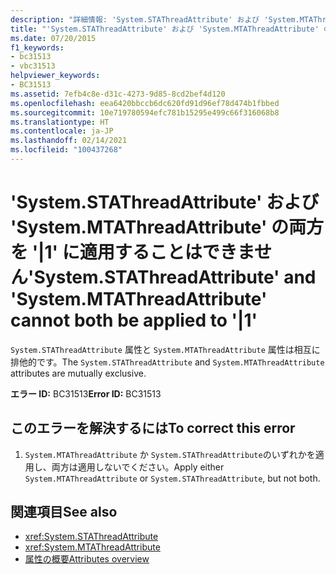 ```yaml
---
description: "詳細情報: 'System.STAThreadAttribute' および 'System.MTAThreadAttribute' の両方を '|1' に適用することはできません"
title: "'System.STAThreadAttribute' および 'System.MTAThreadAttribute' の両方を '|1' に適用することはできません"
ms.date: 07/20/2015
f1_keywords:
- bc31513
- vbc31513
helpviewer_keywords:
- BC31513
ms.assetid: 7efb4c8e-d31c-4273-9d85-8cd2bef4d120
ms.openlocfilehash: eea6420bbccb6dc620fd91d96ef78d474b1fbbed
ms.sourcegitcommit: 10e719780594efc781b15295e499c66f316068b8
ms.translationtype: HT
ms.contentlocale: ja-JP
ms.lasthandoff: 02/14/2021
ms.locfileid: "100437268"
---
```

# <a name="systemstathreadattribute-and-systemmtathreadattribute-cannot-both-be-applied-to-1"></a><span data-ttu-id="5a3a9-103">'System.STAThreadAttribute' および 'System.MTAThreadAttribute' の両方を '|1' に適用することはできません</span><span class="sxs-lookup"><span data-stu-id="5a3a9-103">'System.STAThreadAttribute' and 'System.MTAThreadAttribute' cannot both be applied to '|1'</span></span>

<span data-ttu-id="5a3a9-104">`System.STAThreadAttribute` 属性と `System.MTAThreadAttribute` 属性は相互に排他的です。</span><span class="sxs-lookup"><span data-stu-id="5a3a9-104">The `System.STAThreadAttribute` and `System.MTAThreadAttribute` attributes are mutually exclusive.</span></span>  
  
 <span data-ttu-id="5a3a9-105">**エラー ID:** BC31513</span><span class="sxs-lookup"><span data-stu-id="5a3a9-105">**Error ID:** BC31513</span></span>  
  
## <a name="to-correct-this-error"></a><span data-ttu-id="5a3a9-106">このエラーを解決するには</span><span class="sxs-lookup"><span data-stu-id="5a3a9-106">To correct this error</span></span>  
  
1. <span data-ttu-id="5a3a9-107">`System.MTAThreadAttribute` か `System.STAThreadAttribute`のいずれかを適用し、両方は適用しないでください。</span><span class="sxs-lookup"><span data-stu-id="5a3a9-107">Apply either `System.MTAThreadAttribute` or `System.STAThreadAttribute`, but not both.</span></span>  
  
## <a name="see-also"></a><span data-ttu-id="5a3a9-108">関連項目</span><span class="sxs-lookup"><span data-stu-id="5a3a9-108">See also</span></span>

- <xref:System.STAThreadAttribute>
- <xref:System.MTAThreadAttribute>
- [<span data-ttu-id="5a3a9-109">属性の概要</span><span class="sxs-lookup"><span data-stu-id="5a3a9-109">Attributes overview</span></span>](../programming-guide/concepts/attributes/index.md)
